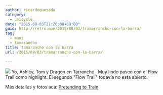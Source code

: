 ```yaml
---
author: ricardoquesada
category:
  - unicycle
date: "2015-08-03T21:20:00+00:00"
guid: http://retro.moe/2015/08/03/tramarrancho-con-la-barra/
tag:
  - muni
  - tamarancho
title: Tamarancho con la barra
url: /2015/08/03/tramarrancho-con-la-barra/

---
```

[![](/wp-content/uploads/2015/08/img_3479.jpg)](/wp-content/uploads/2015/08/img_3479.jpg)
Yo, Ashley, Tom y Dragon en Tarrancho.  Muy lindo paseo con el Flow Trail como highlight. El segundo "Flow Trail" todavía no esta abierto.

Más detalles y fotos acá: [Pretending to Train](http://berkeleyunicycling.org/2015/08/04/pretending-to-train/)
